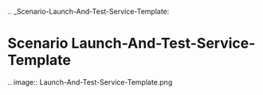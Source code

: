 .. _Scenario-Launch-And-Test-Service-Template:

Scenario Launch-And-Test-Service-Template
====================

.. image:: Launch-And-Test-Service-Template.png



